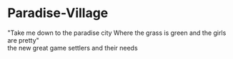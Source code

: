 # Paradise-Village
"Take me down to the paradise city Where the grass is green and the girls are pretty"  
the new great game settlers and their needs
